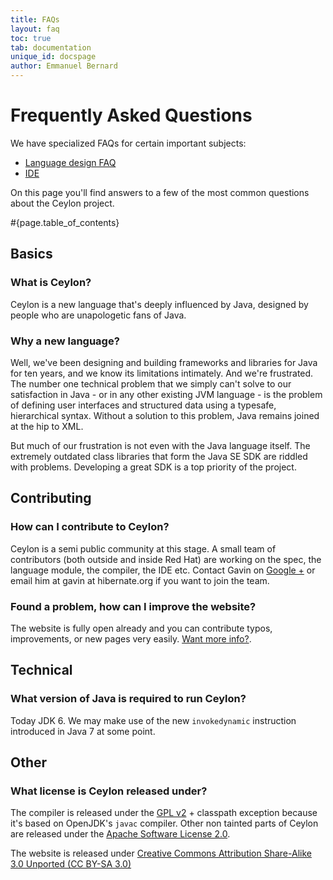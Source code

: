 ```yaml
---
title: FAQs 
layout: faq
toc: true
tab: documentation
unique_id: docspage
author: Emmanuel Bernard
---
```


# Frequently Asked Questions

We have specialized FAQs for certain important subjects:

* [Language design FAQ](language-design)
* [IDE](ide)

On this page you'll find answers to a few of the most 
common questions about the Ceylon project.  

#{page.table_of_contents}

## Basics

### What is Ceylon?

Ceylon is a new language that's deeply influenced by Java, 
designed by people who are unapologetic fans of Java.


### Why a new language?

Well, we've been designing and building frameworks and 
libraries for Java for ten years, and we know its limitations 
intimately. And we're frustrated. The number one technical 
problem that we simply can't solve to our satisfaction in 
Java - or in any other existing JVM language - is the problem 
of defining user interfaces and structured data using a 
typesafe, hierarchical syntax. Without a solution to this 
problem, Java remains joined at the hip to XML.

But much of our frustration is not even with the Java 
language itself. The extremely outdated class libraries that 
form the Java SE SDK are riddled with problems. Developing a 
great SDK is a top priority of the project.

## Contributing

### How can I contribute to Ceylon?

Ceylon is a semi public community at this stage. A small team 
of contributors (both outside and inside Red Hat)
are working on the spec, the language module, the compiler, the 
IDE etc. Contact Gavin on 
[Google +](https://plus.google.com/105743409453530897815) or 
email him at gavin at hibernate.org if you want to join the team.

### Found a problem, how can I improve the website?

The website is fully open already and you can contribute typos, 
improvements, or new pages very easily. 
[Want more info?](/code/website).

## Technical

### What version of Java is required to run Ceylon?

Today JDK 6. We may make use of the new
`invokedynamic` instruction introduced in Java 7 at some point.

## Other

### What license is Ceylon released under?

The compiler is released under the [GPL v2](http://www.gnu.org/licenses/gpl-2.0.html) + classpath exception 
because it's based on OpenJDK's `javac` compiler.
Other non tainted parts of Ceylon are released under the 
[Apache Software License 2.0](http://www.apache.org/licenses/LICENSE-2.0.html).  

The website is released under 
[Creative Commons Attribution Share-Alike 3.0 Unported (CC BY-SA 3.0)](http://creativecommons.org/licenses/by-sa/3.0/)
